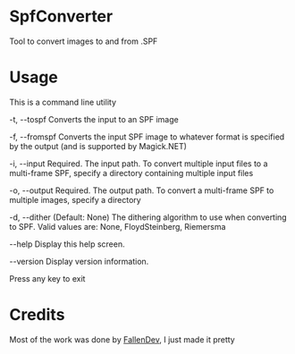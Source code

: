 # SpfConverter
Tool to convert images to and from .SPF

# Usage

This is a command line utility

  -t, --tospf      Converts the input to an SPF image

  -f, --fromspf    Converts the input SPF image to whatever format is specified by the output (and is supported by
                   Magick.NET)

  -i, --input      Required. The input path. To convert multiple input files to a multi-frame SPF, specify a directory
                   containing multiple input files

  -o, --output     Required. The output path. To convert a multi-frame SPF to multiple images, specify a directory

  -d, --dither     (Default: None) The dithering algorithm to use when converting to SPF. Valid values are: None,
                   FloydSteinberg, Riemersma

  --help           Display this help screen.

  --version        Display version information.

Press any key to exit

# Credits

Most of the work was done by [FallenDev](https://github.com/FallenDev), I just made it pretty
